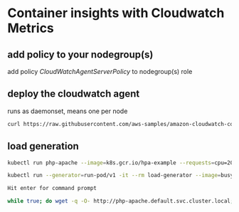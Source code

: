 # Container insights with Cloudwatch Metrics

## add policy to your nodegroup(s)
add policy *CloudWatchAgentServerPolicy* to nodegroup(s) role

## deploy the cloudwatch agent
runs as daemonset, means one per node

```bash
curl https://raw.githubusercontent.com/aws-samples/amazon-cloudwatch-container-insights/master/k8s-yaml-templates/quickstart/cwagent-fluentd-quickstart.yaml | sed "s/{{cluster_name}}/EKS-course-cluster/;s/{{region_name}}/us-east-1/" | kubectl apply -f -

```

## load generation

```bash
kubectl run php-apache --image=k8s.gcr.io/hpa-example --requests=cpu=200m --limits=cpu=500m --expose --port=80
```

```bash
kubectl run --generator=run-pod/v1 -it --rm load-generator --image=busybox /bin/sh

Hit enter for command prompt

while true; do wget -q -O- http://php-apache.default.svc.cluster.local; done
```
